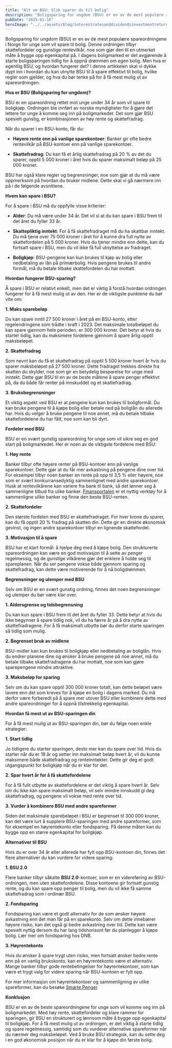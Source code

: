```yaml
---
title: "Alt om BSU: Slik sparer du til bolig"
description: "Boligsparing for ungdom (BSU) er en av de mest populære spareordningene i Norge for unge som vil spare til bolig. Denne ordningen tilbyr skattefordeler og gunstige rentevilkår, noe som gjør den til en utmerket måte å bygge opp egenkapital på. I dagens boligmarked er det avgjørende å starte boligsparingen tidlig for å oppnå drømmen om &#8230; Read more"
pubDate: "2025-01-16"
heroImage: "../../assets/blog/interestratesanddividendsinvestmentreturnsincomere.jpg"
---
```


Boligsparing for ungdom (BSU) er en av de mest populære spareordningene i Norge for unge som vil spare til bolig. Denne ordningen tilbyr skattefordeler og gunstige rentevilkår, noe som gjør den til en utmerket måte å bygge opp egenkapital på. I dagens boligmarked er det avgjørende å starte boligsparingen tidlig for å oppnå drømmen om egen bolig. Men hva er egentlig BSU, og hvordan fungerer det? I denne artikkelen skal vi dykke dypt inn i hvordan du kan utnytte BSU til å spare effektivt til bolig, hvilke regler som gjelder, og hva du bør tenke på for å få mest mulig ut av spareordningen.

**Hva er BSU (Boligsparing for ungdom)?**

BSU er en spareordning rettet mot unge under 34 år som vil spare til boligkjøp. Ordningen ble innført av norske myndigheter for å gjøre det lettere for unge å komme seg inn på boligmarkedet. Det som gjør BSU spesielt gunstig, er kombinasjonen av høy rente og skattefradrag.

Når du sparer i en BSU-konto, får du:

- **Høyere rente enn på vanlige sparekontoer**: Banker gir ofte bedre rentevilkår på BSU-kontoer enn på vanlige sparekontoer.

- **Skattefradrag**: Du kan få et årlig skattefradrag på 20 % av det du sparer, opptil 5 000 kroner i året hvis du sparer maksimalt beløp på 25 000 kroner.

BSU har også klare regler og begrensninger, noe som gjør at du må være oppmerksom på hvordan du bruker midlene. Dette skal vi gå nærmere inn på i de følgende avsnittene.

**Hvem kan spare i BSU?**

For å spare i BSU må du oppfylle visse kriterier:

- **Alder**: Du må være under 34 år. Det vil si at du kan spare i BSU frem til det året du fyller 33 år.

- **Skattepliktig inntekt**: For å få skattefradraget må du ha skattbar inntekt. Du må tjene over 75 000 kroner i året for å kunne dra full nytte av skattefordelen på 5 000 kroner. Hvis du tjener mindre enn dette, kan du fortsatt spare i BSU, men du vil ikke få full utnyttelse av fradraget.

- **Boligkjøp**: BSU-pengene kan kun brukes til kjøp av bolig eller nedbetaling av lån på primærbolig. Hvis pengene brukes til andre formål, må du betale tilbake skattefordelen du har mottatt.

**Hvordan fungerer BSU-sparing?**

Å spare i BSU er relativt enkelt, men det er viktig å forstå hvordan ordningen fungerer for å få mest mulig ut av den. Her er de viktigste punktene du bør vite om:

**1. Maks sparebeløp**

Du kan spare inntil 27 500 kroner i året på en BSU-konto, etter regelendringene som trådte i kraft i 2023. Det maksimale totalbeløpet du kan spare gjennom hele perioden, er 300 000 kroner. Det betyr at hvis du starter tidlig, kan du maksimere fordelene gjennom å spare årlig opptil maksbeløpet.

**2. Skattefradrag**

Som nevnt kan du få et skattefradrag på opptil 5 500 kroner hvert år hvis du sparer maksbeløpet på 27 500 kroner. Dette fradraget trekkes direkte fra skatten du skylder, noe som gir en betydelig besparelse for unge med inntekt. Dette gjør BSU til en av de beste måtene å spare penger effektivt på, da du både får renter på innskuddet og et skattefradrag.

**3. Bruksbegrensninger**

Et viktig aspekt ved BSU er at pengene kun kan brukes til boligformål. Du kan bruke pengene til å kjøpe bolig eller betale ned på boliglån du allerede har. Hvis du velger å bruke pengene til noe annet, må du betale tilbake skattefordelene du har fått, noe som kan bli dyrt.

**Fordeler med BSU**

BSU er en svært gunstig spareordning for unge som vil sikre seg en god start på boligmarkedet. Her er noen av de viktigste fordelene med BSU:

**1. Høy rente**

Banker tilbyr ofte høyere renter på BSU-kontoer enn på vanlige sparekontoer. Dette gjør at du får mer avkastning på pengene dine over tid. For eksempel tilbyr noen banker en rente på opp til 3,5 % eller høyere, noe som er svært konkurransedyktig sammenlignet med andre sparekontoer. Husk at rentevilkårene kan variere fra bank til bank, så det lønner seg å sammenligne tilbud fra ulike banker. [Finansportalen](https://www.finansportalen.no) er et nyttig verktøy for å sammenligne ulike banker og finne den beste BSU-renten.

**2. Skattefordeler**

Den største fordelen med BSU er skattefradraget. For hver krone du sparer, kan du få opptil 20 % fradrag på skatten din. Dette gir en direkte økonomisk gevinst, og ingen andre sparekontoer tilbyr en lignende skattefordel.

**3. Motivasjon til å spare**

BSU har et klart formål: å hjelpe deg med å kjøpe bolig. Den strukturerte spareordningen kan være en god motivasjon til å sette av penger regelmessig, og de gunstige vilkårene gjør det enklere å holde seg til spareplanen. Når du ser pengene vokse både gjennom sparing og skattefradrag, kan dette være motiverende for å nå boligdrømmen.

**Begrensninger og ulemper med BSU**

Selv om BSU er en svært gunstig ordning, finnes det noen begrensninger og ulemper du bør være klar over.

**1. Aldersgrense og tidsbegrensning**

Du kan kun spare i BSU frem til det året du fyller 33. Dette betyr at hvis du ikke begynner å spare tidlig nok, vil du ha færre år på å dra nytte av skattefradragene. For å få maksimalt utbytte bør du derfor starte sparingen så tidlig som mulig.

**2. Begrenset bruk av midlene**

BSU-midler kan kun brukes til boligkjøp eller nedbetaling av boliglån. Hvis du endrer planene dine og ønsker å bruke pengene på noe annet, må du betale tilbake skattefradragene du har mottatt, noe som kan gjøre sparepengene mindre attraktive.

**3. Maksbeløp for sparing**

Selv om du kan spare opptil 300 000 kroner totalt, kan dette beløpet være lavere enn det som kreves for å kjøpe en bolig i dagens marked. Du må derfor være forberedt på å spare mer utover BSU eller kombinere dette med andre spareordninger for å oppnå tilstrekkelig egenkapital.

**Hvordan få mest ut av BSU-sparingen din**

For å få mest mulig ut av BSU-sparingen din, bør du følge noen enkle strategier:

**1. Start tidlig**

Jo tidligere du starter sparingen, desto mer kan du spare over tid. Hvis du starter når du er 18 år og setter inn maksimalt beløp hvert år, vil du kunne maksimere både skattefradrag og renteinntekter. Dette gir deg et godt utgangspunkt for boligkjøp når du er klar for det.

**2. Spar hvert år for å få skattefordelene**

For å få fullt utbytte av skattefordelene er det viktig å spare hvert år. Selv om du ikke kan spare maksimalt beløp, vil selv mindre innskudd gi deg skattefradrag, og pengene vil vokse med rente over tid.

**3. Vurder å kombinere BSU med andre spareformer**

Siden det maksimale sparebeløpet i BSU er begrenset til 300 000 kroner, kan det være lurt å supplere BSU-sparingen med andre spareformer, som for eksempel en høyrentekonto eller fondsparing. På denne måten kan du bygge opp en større egenkapital for boligkjøp.

**Alternativer til BSU**

Hvis du er over 34 år eller allerede har fylt opp BSU-kontoen din, finnes det flere alternativer du kan vurdere for videre sparing:

**1. BSU 2.0**

Flere banker tilbyr såkalte **BSU 2.0**-kontoer, som er en videreføring av BSU-ordningen, men uten skattefordelene. Disse kontoene gir fortsatt gunstig rente, og du kan spare opp penger til bolig, men du vil ikke få samme skattefradrag som i ordinær BSU.

**2. Fondsparing**

Fondsparing kan være et godt alternativ for de som ønsker høyere avkastning enn det man får på en sparekonto. Selv om dette innebærer høyere risiko, kan det også gi bedre avkastning over tid. Dette kan være spesielt nyttig dersom du har lang tidshorisont før du planlegger å kjøpe bolig. Lær mer om fondsparing hos DNB.

**3. Høyrentekonto**

Hvis du ønsker å spare trygt uten risiko, men fortsatt ønsker bedre rente enn på en vanlig brukskonto, kan en høyrentekonto være et alternativ. Mange banker tilbyr gode rentebetingelser for høyrentekontoer, som kan være et trygt valg for videre sparing når BSU-kontoen er fylt opp.

For mer informasjon om høyrentekontoer og sammenligning av ulike spareformer, kan du besøke [Smarte Penger](https://www.smartepenger.no/).

**Konklusjon**

BSU er en av de beste spareordningene for unge som vil komme seg inn på boligmarkedet. Med høy rente, skattefordeler og klare rammer for sparingen, gir BSU en strukturert og lønnsom måte å bygge opp egenkapital til boligkjøp. For å få mest mulig ut av ordningen, er det viktig å starte tidlig og spare regelmessig, samtidig som du vurderer alternative spareformer når du nærmer deg maksbeløpet. Ved å bruke BSU strategisk, kan du sette deg i en god økonomisk posisjon når du er klar for å kjøpe din første bolig.